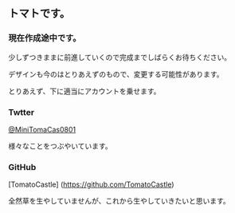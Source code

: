 ## トマトです。

### 現在作成途中です。

少しずつきままに前進していくので完成までしばらくお待ちください。

デザインも今のはとりあえずのもので、変更する可能性があります。

とりあえず、下に適当にアカウントを乗せます。

### Twtter

[@MiniTomaCas0801](https://twitter.com/MiniTomaCas0801)

様々なことをつぶやいています。

### GitHub

[TomatoCastle] (https://github.com/TomatoCastle)

全然草を生やしていませんが、これから生やしていきたいと思います。
